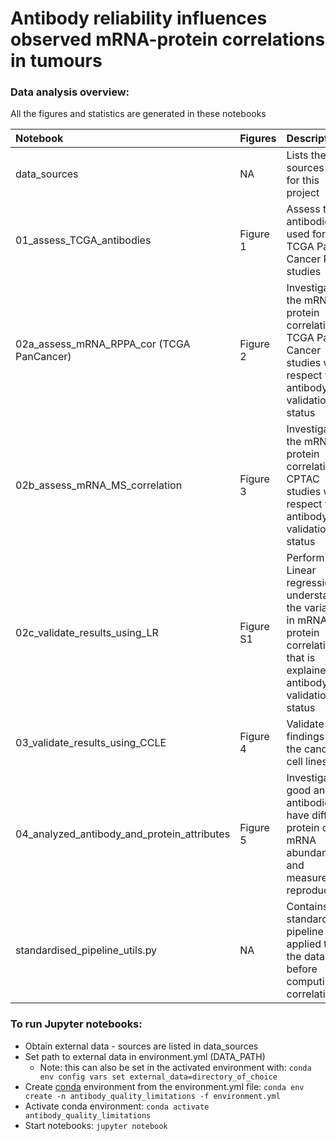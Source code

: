 # Antibody reliability influences observed mRNA-protein correlations in tumours #


### Data analysis overview:
     
All the figures and statistics are generated in these notebooks
        
Notebook                           | Figures        | Description           |
:---------------------------------------------|:-------------  |:----------------------|
data_sources                                | NA        | Lists the data sources used for this project |
01_assess_TCGA_antibodies                   | Figure 1  | Assess the antibodies used for THE TCGA Pan-Cancer RPPA studies |
02a_assess_mRNA_RPPA_cor (TCGA PanCancer)   | Figure 2  | Investigate the mRNA-protein correlation for TCGA Pan-Cancer studies with respect to antibody validation status |
02b_assess_mRNA_MS_correlation              | Figure 3  | Investigate the mRNA-protein correlation for CPTAC studies with respect to antibody validation status |
02c_validate_results_using_LR               | Figure S1 | Perform Linear regression to understand the variance in mRNA-protein correlation that is explained by antibody validation status |
03_validate_results_using_CCLE              | Figure 4  | Validate the findings using the cancer cell lines data |
04_analyzed_antibody_and_protein_attributes | Figure 5  | Investigate if good and bad antibodies have differing protein or mRNA abundance and measurement reproducibility|
standardised_pipeline_utils.py              | NA        | Contains standardised pipeline applied to all the data before computing correlation |


### To run Jupyter notebooks:
* Obtain external data - sources are listed in data_sources
* Set path to external data in environment.yml (DATA_PATH)
  * Note: this can also be set in the activated environment with: `conda env config vars set external_data=directory_of_choice`
* Create [conda](https://conda.io/projects/conda/en/latest/user-guide/tasks/manage-environments.html#creating-an-environment-from-an-environment-yml-file) environment from the environment.yml file: `conda env create -n antibody_quality_limitations -f environment.yml`
* Activate conda environment: `conda activate antibody_quality_limitations`
* Start notebooks: `jupyter notebook`
